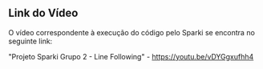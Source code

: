 ## Link do Vídeo

O vídeo correspondente à execução do código pelo Sparki se encontra no seguinte link:

"Projeto Sparki Grupo 2 - Line Following" - https://youtu.be/vDYGgxufhh4
